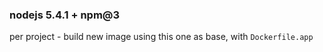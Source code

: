 ### nodejs 5.4.1 + npm@3

per project - build new image using this one as base, with `Dockerfile.app`
